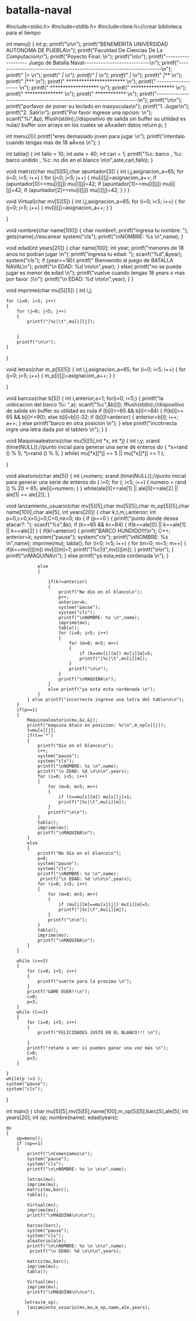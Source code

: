 # batalla-naval
#include<stdio.h>
#include<stdlib.h>
#include<time.h>//crear biblioteca para el tiempo



int menu()
{
    int p;
    printf("\n\n");
    printf("BENEMERITA UNIVERSIDAD AUTONOMA DE PUEBLA\n");
    printf("Faculdad De Ciencias De La Computacion\n");
    printf("Poyecto Final:  \n");
    printf("\n\n");
    printf("------------------- Juego de Batalla Naval----------------------------\n");
    printf("----------------------------------------------------------------------\n");
    printf("                                   |>                                 \n");
    printf("                                  *|                                  \n");
    printf("                                  *|*                                 \n");
    printf("                                  *|**                                \n");
    printf("                                  *|***                               \n");
    printf("                                  *|****                              \n");
    printf("                         ***********************                      \n");
    printf("                           -------------------                        \n");
    printf("                           *******************                        \n");
    printf("                            *****************                         \n");
    printf("                             ***************                           \n");
    printf("                               ************                           \n");
    printf("----------------------------------------------------------------------\n");
        printf("\n\n");
    printf("porfavor de poner su teclado en masyuculas\n");
    printf("1. Jugar\n");
    printf("2. Salir\n");
    printf("Por favor ingrese una opcion: \n");
    scanf("%i",&p);
    fflush(stdin);//dispositivo de salida sin buffer su utilidad es nula// buffer son arrays en los cuales se aÃ±aden datos
    return p;
}

int menu2(){
    printf("eres demasiado joven para jugar \n");
    printf("intentalo cuando tengas mas de 18 aÃ±os \n");
}

int tabla()
{
    int fallo = 10;
    int aste = 40;
    int cari = 1;
    printf("%c: barco , %c: barco undido , %c: no dio en el blanco \n\n",aste,cari,fallo);
}




void matriz(char mu[5][5],char apuntador[3])
{
    int i,j,asignacion_a=65;
    for (i=0; i<5; i++)
    {
        for (j=0; j<5; j++)
        {
            mu[i][j]=asignacion_a++;
            if (apuntador[0]==mu[i][j]) mu[i][j]=42;
            if (apuntador[1]==mu[i][j]) mu[i][j]=42;
            if (apuntador[2]==mu[i][j]) mu[i][j]=42;
        }
    }
}


void Virtual(char mv[5][5])
{
    int i,j,asignacion_a=65;
    for (i=0; i<5; i++)
    {
        for (j=0; j<5; j++)
        {
            mv[i][j]=asignacion_a++;
        }
    }

}


void nombre(char name[100])
{
    char nombre1;
    printf("ingresa tu nombre: ");
 gets(name);//escanear
    system("cls");
    printf("\nNOMBRE: %s \n",name);
}

void edad(int years[20])
{
    char name[100];
    int year;
    printf("menores de 18 anos no podran jugar \n");
    printf("ingresa tu edad: ");
    scanf("%d",&year);
   system("cls");
   if (year>=18){
    printf(" Bienvenido al juego de BATALLA NAVAL\n");
     printf("\n EDAD: %d \n\n\n",year);
   }
   else{
    printf("no se puede jugar es menor de edad \n");
    printf("vuelve cuando tengas 18 years o mas por favor :)\n");
         printf("\n EDAD: %d \n\n\n",year);
   }
}


void imprime(char mu[5][5])
{
    int i,j;

    for (i=0; i<5; i++)
    {
        for (j=0; j<5; j++)
        {
            printf("|%c|\t",mu[i][j]);


        }
        printf("\n\n");
    }
}


void letras(char m_p[5][5])
{
    int i,j,asignacion_a=65;
    for (i=0; i<5; i++)
    {
        for (j=0; j<5; j++)
        {
            m_p[i][j]=asignacion_a++;
        }
    }

}


void barcos(char b[5])
{
    int i,anterior,a=1;
    for(i=0; i<5;)
    {
        printf("la unbicacion del barco %i: ",a);
        scanf("%c",&b[i]);
        fflush(stdin);//dispositivo de salida sin buffer su utilidad es nula
        if (b[i]>=65 && b[i]<=84)
        {
            if(b[i]>= 65 && b[i]<=90);
            else b[i]=b[i]-32;
            if (b[i]!=anterior)
            {
                anterior=b[i];
                i++;
                a++;
            }
            else printf("barco en otra posicion \n");
        }
        else printf("incotrrecta ingre una letra dada por el tablero \n");
    }
}



void Maquinaaleatorio(char mu[5][5],int *x, int *j)
{
    int i,y;
    srand (time(NULL));//punto inicial para generar una serie de enteros
    do
    {
        *x=rand ()  %  5;
        *j=rand () %  5;
    }
    while(  mu[*x][*j] == 5 || mu[*x][*j] == 1 );

}




void aleatorio(char ale[5])
{
    int i,numero;
    srand (time(NULL));//punto inicial para generar una serie de enteros 
    do
    {
        i=0;
        for (; i<5; i++)
        {
            numero = rand () % 20 + 65;
            ale[i]=numero;
        }
    }
    while(ale[0]==ale[1] || ale[0]==ale[2] || ale[1] == ale[2]);
}




void lanzamiento_usuario(char mv[5][5],char mu[5][5],char m_op[5][5],char name[100],char ale[5], int years[20])
{
    char k,t,m,i,anterior;
    int p=0,c=0,x=0,j=0,C=0,ne=0;
    do
    {
        if (p==0 )
        {
            printf("punto donde desea atacar?:  ");
            scanf("%s",&k);
            if (k>=65 && k<=84)
            {
                if(k==ale[0] || k==ale[1] || k==ale[2] )
                {
                    if(k!=anterior)
                    {
                        printf("BARCO HUNDIDO!!!\n");
                        C++;
                        anterior=k;
                        system("pause");
                        system("cls");
                        printf("\nNOMBRE: %s \n",name);
                        imprime(mu);
                        tabla();
                        for (i=0; i<5; i++)
                        {
                            for (m=0; m<5; m++)
                            {
                                if(k==mv[i][m]) mv[i][m]=1;
                                printf("|%c|\t",mv[i][m]);
                            }
                            printf("\n\n");
                        }
                        printf("\nMAQUINA\n");
                    }
                    else printf("ya esta,esta cordenada  \n");
                }

                else
                {

                    if(k!=anterior)
                    {
                        printf("No dio en el blanco\n");
                        p++;
                        anterior=k;
                        system("pause");
                        system("cls");
                        printf("\nNOMBRE: %s \n",name);
                        imprime(mu);
                        tabla();
                        for (i=0; i<5; i++)
                        {
                            for (m=0; m<5; m++)
                            {
                                if (k==mv[i][m]) mv[i][m]=5;
                                printf("|%c|\t",mv[i][m]);
                            }
                            printf("\n\n");
                        }
                        printf("\nMAQUINA\n");
                    }
                    else printf("ya esta esta cordenada \n");
                }
            } else printf("incorrecto ingrese una letra del tablero\n");
        }
        if(p==1)
        {
            Maquinaaleatorio(mu,&x,&j);
            printf("maquina Ataco en posicion: %c\n",m_op[x][j]);
            t=mu[x][j];
            if(t=='*')
            {
                printf("Dio en el blanco\n");
                c++;
                system("pause");
                system("cls");
                printf("\nNOMBRE: %s \n",name);
                printf("\n EDAD: %d \n\n\n",years);
                for (i=0; i<5; i++)
                {
                    for (m=0; m<5; m++)
                    {
                        if (t==mu[i][m]) mu[x][j]=1;
                        printf("|%c|\t",mu[i][m]);
                    }
                    printf("\n\n");
                }
                tabla();
                imprime(mv);
                printf("\nMAQUINA\n");
            }
            else
            {
                printf("No dio en el blanco\n");
                p=0;
                system("pause");
                system("cls");
                printf("\nNOMBRE: %s \n",name);
                 printf("\n EDAD: %d \n\n\n",years);
                for (i=0; i<5; i++)
                {
                    for (m=0; m<5; m++)
                    {
                        if (mu[i][m]==mu[x][j]) mu[i][m]=5;
                        printf("|%c|\t",mu[i][m]);
                    }
                    printf("\n\n");
                }
                tabla();
                imprime(mv);
                printf("\nMAQUINA\n");
            }
        }

        while (c==3)
        {
            for (i=0; i<5; i++)
            {
                printf("suerte para la proxima \n");
            }
            printf("GAME OVER!!\n");
            c=0;
            p=3;
        }
        while (C==3)
        {
            for (i=0; i<5; i++)
            {
                printf("FELICIDADES JUSTO EN EL BLANCO!!! \n");

            }
            printf("retate a ver si puedes ganar una vez mas \n");
            C=0;
            p=3;
        }

    }
    while(p !=3 );
    system("pause");
    system("cls");
}

int main()
{
    char mu[5][5],mv[5][5],name[100],m_op[5][5],barc[5],ale[5];
    int years[20];
    int op;
    nombre(name);
    edad(years);
    
    do
    {
        op=menu();
        if (op==1)
        {
            printf("\nComenzamos\n");
            system("pause");
            system("cls");
            printf("\n\nNOMBRE: %s \n \n\n",name);
           
            letras(mu);
            imprime(mu);
            matriz(mu,barc);
            tabla();

            Virtual(mv);
            imprime(mv);
            printf("\nMAQUINA\n\n\n");

            barcos(barc);
            system("pause");
            system("cls");
            aleatorio(ale);
            printf("\n\nNOMBRE: %s \n \n\n",name);
             printf("\n EDAD: %d \n\n\n",years);

            matriz(mu,barc);
            imprime(mu);
            tabla();

            Virtual(mv);
            imprime(mv);
            printf("\nMAQUINA\n\n\n");

           letras(m_op);
            lanzamiento_usuario(mv,mu,m_op,name,ale,years);
        }
